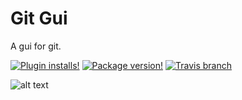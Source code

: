 # Git Gui

A gui for git.

[![Plugin installs!](https://img.shields.io/apm/dm/git-gui.svg?style=flat-square)](https://atom.io/packages/git-gui)
[![Package version!](https://img.shields.io/apm/v/git-gui.svg?style=flat-square)](https://atom.io/packages/git-gui)
[![Travis branch](https://img.shields.io/travis/andrewrynhard/atom-git-gui/master.svg?style=flat-square)]()

![alt text][commit]

[commit]: https://github.com/andrewrynhard/atom-git-gui/blob/master/screencasts/commit.gif?raw=true
